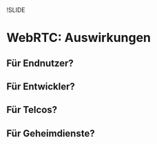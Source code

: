 !SLIDE

# WebRTC: Auswirkungen

## Für Endnutzer?
## Für Entwickler?
## Für Telcos?
## Für Geheimdienste?
